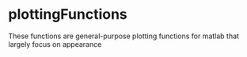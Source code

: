 # plottingFunctions

These functions are general-purpose plotting functions for matlab that largely focus on appearance

